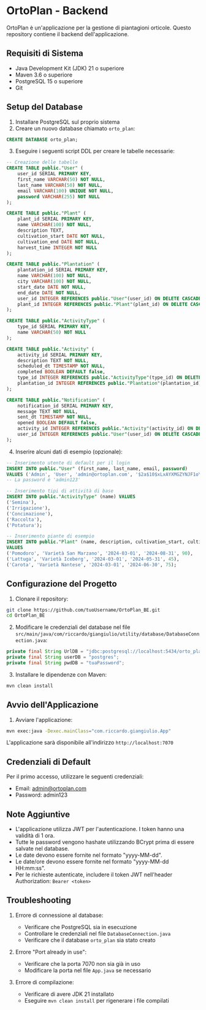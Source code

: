 # OrtoPlan - Backend

OrtoPlan è un'applicazione per la gestione di piantagioni orticole. Questo repository contiene il backend dell'applicazione.

## Requisiti di Sistema

- Java Development Kit (JDK) 21 o superiore
- Maven 3.6 o superiore
- PostgreSQL 15 o superiore
- Git

## Setup del Database

1. Installare PostgreSQL sul proprio sistema
2. Creare un nuovo database chiamato `orto_plan`:
```sql
CREATE DATABASE orto_plan;
```

3. Eseguire i seguenti script DDL per creare le tabelle necessarie:

```sql
-- Creazione delle tabelle
CREATE TABLE public."User" (
    user_id SERIAL PRIMARY KEY,
    first_name VARCHAR(50) NOT NULL,
    last_name VARCHAR(50) NOT NULL,
    email VARCHAR(100) UNIQUE NOT NULL,
    password VARCHAR(255) NOT NULL
);

CREATE TABLE public."Plant" (
    plant_id SERIAL PRIMARY KEY,
    name VARCHAR(100) NOT NULL,
    description TEXT,
    cultivation_start DATE NOT NULL,
    cultivation_end DATE NOT NULL,
    harvest_time INTEGER NOT NULL
);

CREATE TABLE public."Plantation" (
    plantation_id SERIAL PRIMARY KEY,
    name VARCHAR(100) NOT NULL,
    city VARCHAR(100) NOT NULL,
    start_date DATE NOT NULL,
    end_date DATE NOT NULL,
    user_id INTEGER REFERENCES public."User"(user_id) ON DELETE CASCADE,
    plant_id INTEGER REFERENCES public."Plant"(plant_id) ON DELETE CASCADE
);

CREATE TABLE public."ActivityType" (
    type_id SERIAL PRIMARY KEY,
    name VARCHAR(50) NOT NULL
);

CREATE TABLE public."Activity" (
    activity_id SERIAL PRIMARY KEY,
    description TEXT NOT NULL,
    scheduled_dt TIMESTAMP NOT NULL,
    completed BOOLEAN DEFAULT false,
    type_id INTEGER REFERENCES public."ActivityType"(type_id) ON DELETE CASCADE,
    plantation_id INTEGER REFERENCES public."Plantation"(plantation_id) ON DELETE CASCADE
);

CREATE TABLE public."Notification" (
    notification_id SERIAL PRIMARY KEY,
    message TEXT NOT NULL,
    sent_dt TIMESTAMP NOT NULL,
    opened BOOLEAN DEFAULT false,
    activity_id INTEGER REFERENCES public."Activity"(activity_id) ON DELETE CASCADE,
    user_id INTEGER REFERENCES public."User"(user_id) ON DELETE CASCADE
);
```

4. Inserire alcuni dati di esempio (opzionale):

```sql
-- Inserimento utente di default per il login
INSERT INTO public."User" (first_name, last_name, email, password)
VALUES ('Admin', 'User', 'admin@ortoplan.com', '$2a$10$xLxAYXMGZYNJF1oYsHgK8.0qL7FFnqB3zw5G0hQxhxF4S0SqO4Tmi');
-- La password è 'admin123'

-- Inserimento tipi di attività di base
INSERT INTO public."ActivityType" (name) VALUES 
('Semina'),
('Irrigazione'),
('Concimazione'),
('Raccolta'),
('Potatura');

-- Inserimento piante di esempio
INSERT INTO public."Plant" (name, description, cultivation_start, cultivation_end, harvest_time)
VALUES 
('Pomodoro', 'Varietà San Marzano', '2024-03-01', '2024-08-31', 90),
('Lattuga', 'Varietà Iceberg', '2024-03-01', '2024-05-31', 45),
('Carota', 'Varietà Nantese', '2024-03-01', '2024-06-30', 75);
```

## Configurazione del Progetto

1. Clonare il repository:
```bash
git clone https://github.com/tuoUsername/OrtoPlan_BE.git
cd OrtoPlan_BE
```

2. Modificare le credenziali del database nel file `src/main/java/com/riccardo/giangiulio/utility/database/DatabaseConnection.java`:
```java
private final String UrlDB = "jdbc:postgresql://localhost:5434/orto_plan";
private final String userDB = "postgres";
private final String pwdDB = "tuaPassword";
```

3. Installare le dipendenze con Maven:
```bash
mvn clean install
```

## Avvio dell'Applicazione

1. Avviare l'applicazione:
```bash
mvn exec:java -Dexec.mainClass="com.riccardo.giangiulio.App"
```

L'applicazione sarà disponibile all'indirizzo `http://localhost:7070`

## Credenziali di Default

Per il primo accesso, utilizzare le seguenti credenziali:
- Email: admin@ortoplan.com
- Password: admin123

## Note Aggiuntive

- L'applicazione utilizza JWT per l'autenticazione. I token hanno una validità di 1 ora.
- Tutte le password vengono hashate utilizzando BCrypt prima di essere salvate nel database.
- Le date devono essere fornite nel formato "yyyy-MM-dd".
- Le date/ore devono essere fornite nel formato "yyyy-MM-dd HH:mm:ss".
- Per le richieste autenticate, includere il token JWT nell'header Authorization: `Bearer <token>`

## Troubleshooting

1. Errore di connessione al database:
   - Verificare che PostgreSQL sia in esecuzione
   - Controllare le credenziali nel file `DatabaseConnection.java`
   - Verificare che il database `orto_plan` sia stato creato

2. Errore "Port already in use":
   - Verificare che la porta 7070 non sia già in uso
   - Modificare la porta nel file `App.java` se necessario

3. Errore di compilazione:
   - Verificare di avere JDK 21 installato
   - Eseguire `mvn clean install` per rigenerare i file compilati 